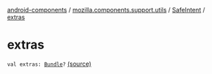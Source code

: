 [android-components](../../index.md) / [mozilla.components.support.utils](../index.md) / [SafeIntent](index.md) / [extras](./extras.md)

# extras

`val extras: `[`Bundle`](https://developer.android.com/reference/android/os/Bundle.html)`?` [(source)](https://github.com/mozilla-mobile/android-components/blob/master/components/support/utils/src/main/java/mozilla/components/support/utils/SafeIntent.kt#L21)